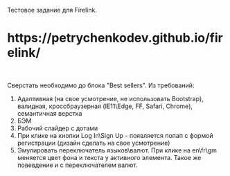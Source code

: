 Тестовое задание для Firelink. <br>
<h1>https://petrychenkodev.github.io/firelink/</h1><br>

Сверстать необходимо до блока "Best sellers". Из требований:<br>
1) Адаптивная (на свое усмотрение, не использовать Bootstrap), валидная, кроссбраузерная (IE11\Edge, FF, Safari, Chrome), семантичная верстка<br>
2) БЭМ<br>
3) Рабочий слайдер с дотами<br>
4) При клике на кнопки Log In\Sign Up - появляется попап с формой регистрации (дизайн сделать на свое усмотрение)<br>
5) Эмулировать переключатель языков\валют. При клике на en\fr\gm меняется цвет фона и текста у активного элемента. Такое же повевдение и с переключателем валют.<br>
